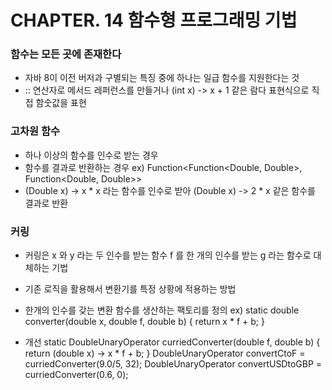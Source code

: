 # CHAPTER. 14 함수형 프로그래밍 기법

### 함수는 모든 곳에 존재한다
  * 자바 8이 이전 버저과 구별되는 특징 중에 하나는 일급 함수를 지원한다는 것
  * :: 연산자로 메서드 레퍼런스를 만들거나 (int x) -> x + 1 같은 람다 표현식으로 직접 함숫값을 표현



### 고차원 함수
  * 하나 이상의 함수를 인수로 받는 경우
  * 함수를 결과로 반환하는 경우
ex) Function<Function<Double, Double>, Function<Double, Double>>
  * (Double x) -> x * x 라는 함수를 인수로 받아 (Double x) -> 2 * x 같은 함수를 결과로 반환



### 커링
  * 커링은 x 와 y 라는 두 인수를 받는 함수 f 를 한 개의 인수를 받는 g 라는 함수로 대체하는 기법
  * 기존 로직을 활용해서 변환기를 특정 상황에 적용하는 방법
  * 한개의 인수를 갖는 변환 함수를 생산하는 팩토리를 정의
ex) static double converter(double x, double f, double b) {
		  return x * f + b;
    }

  * 개선
    static DoubleUnaryOperator curriedConverter(double f, double b) {
		  return (double x) -> x * f + b;
    }
    DoubleUnaryOperator convertCtoF = curriedConverter(9.0/5, 32);
    DoubleUnaryOperator convertUSDtoGBP = curriedConverter(0.6, 0);
 
